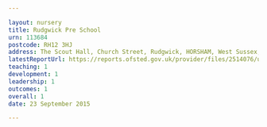 ```yaml
---

layout: nursery
title: Rudgwick Pre School
urn: 113684
postcode: RH12 3HJ
address: The Scout Hall, Church Street, Rudgwick, HORSHAM, West Sussex, RH12 3HJ
latestReportUrl: https://reports.ofsted.gov.uk/provider/files/2514076/urn/113684.pdf
teaching: 1
development: 1
leadership: 1
outcomes: 1
overall: 1
date: 23 September 2015

---
```

